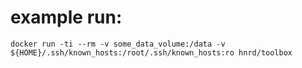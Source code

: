 # example run:

    docker run -ti --rm -v some_data_volume:/data -v ${HOME}/.ssh/known_hosts:/root/.ssh/known_hosts:ro hnrd/toolbox
